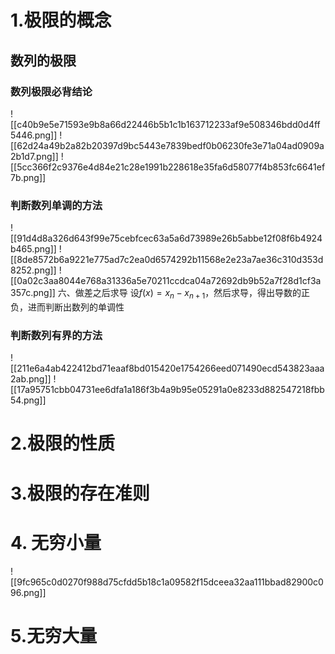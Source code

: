 # 1.极限的概念
## 数列的极限
### 数列极限必背结论
![[c40b9e5e71593e9b8a66d22446b5b1c1b163712233af9e508346bdd0d4ff5446.png]]	![[62d24a49b2a82b20397d9bc5443e7839bedf0b06230fe3e71a04ad0909a2b1d7.png]]
![[5cc366f2c9376e4d84e21c28e1991b228618e35fa6d58077f4b853fc6641ef7b.png]]
### 判断数列单调的方法
![[91d4d8a326d643f99e75cebfcec63a5a6d73989e26b5abbe12f08f6b4924b465.png]]
![[8de8572b6a9221e775ad7c2ea0d6574292b11568e2e23a7ae36c310d353d8252.png]]
![[0a02c3aa8044e768a31336a5e70211ccdca04a72692db9b52a7f28d1cf3a357c.png]]
	六、做差之后求导
		设$f(x)=x_n-x_{n+1}$，然后求导，得出导数的正负，进而判断出数列的单调性
### 判断数列有界的方法
![[211e6a4ab422412bd71eaaf8bd015420e1754266eed071490ecd543823aaa2ab.png]]
![[17a95751cbb04731ee6dfa1a186f3b4a9b95e05291a0e8233d882547218fbb54.png]]

# 2.极限的性质

# 3.极限的存在准则

# 4. 无穷小量
![[9fc965c0d0270f988d75cfdd5b18c1a09582f15dceea32aa111bbad82900c096.png]]

# 5.无穷大量
